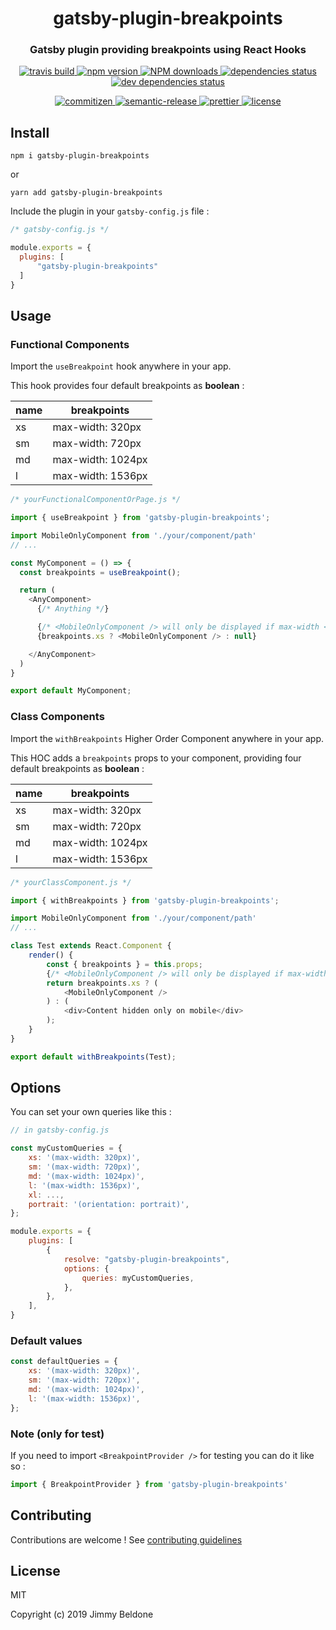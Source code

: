 <h1 align="center" style="border-bottom: none;">gatsby-plugin-breakpoints</h1>
<h3 align="center">Gatsby plugin providing breakpoints using React Hooks</h3>

<p align="center">
    <a href="https://travis-ci.com/JimmyBeldone/gatsby-plugin-breakpoints">
        <img alt="travis build" src="https://travis-ci.com/JimmyBeldone/gatsby-plugin-breakpoints.svg?branch=master">
    </a>
    <a href="https://www.npmjs.com/package/gatsby-plugin-breakpoints">
        <img alt="npm version" src="https://badgen.net/npm/v/gatsby-plugin-breakpoints">
    </a>
    <a href="http://npm-stat.com/charts.html?package=gatsby-plugin-breakpoints">
        <img src="https://img.shields.io/npm/dm/gatsby-plugin-breakpoints.svg" alt="NPM downloads">
    </a>
    <a href="#badge">
        <img alt="dependencies status" src="https://badgen.net/david/dep/JimmyBeldone/gatsby-plugin-breakpoints">
    </a>
    <a href="#badge">
        <img alt="dev dependencies status" src="https://badgen.net/david/dev/JimmyBeldone/gatsby-plugin-breakpoints">
    </a>
</p>
<p align="center">
    <a href="http://commitizen.github.io/cz-cli/">
        <img alt="commitizen" src="https://img.shields.io/badge/commitizen-friendly-brightgreen.svg">
    </a>
    <a href="https://github.com/semantic-release/semantic-release">
        <img alt="semantic-release" src="https://img.shields.io/badge/%20%20%F0%9F%93%A6%F0%9F%9A%80-semantic--release-e10079.svg">
    </a>
    <a href="https://github.com/prettier/prettier">
        <img alt="prettier" src="https://img.shields.io/badge/styled_with-prettier-ff69b4.svg">
    </a>
    <a href="https://github.com/JimmyBeldone/gatsby-plugin-breakpoints/blob/master/LICENSE">
        <img alt="license" src="https://badgen.net/github/license/JimmyBeldone/gatsby-plugin-breakpoints">
    </a>
</p>

## Install

`npm i gatsby-plugin-breakpoints`

or

`yarn add gatsby-plugin-breakpoints`

Include the plugin in your `gatsby-config.js` file :

```javascript
/* gatsby-config.js */

module.exports = {
  plugins: [
      "gatsby-plugin-breakpoints"
  ]
}
```

## Usage

### Functional Components

Import the `useBreakpoint` hook anywhere in your app.

This hook provides four default breakpoints as **boolean** :

| name  | breakpoints       |
|---    |---                |
| xs    | max-width: 320px  |
| sm    | max-width: 720px  |
| md    | max-width: 1024px |
| l     | max-width: 1536px |

```javascript
/* yourFunctionalComponentOrPage.js */

import { useBreakpoint } from 'gatsby-plugin-breakpoints';

import MobileOnlyComponent from './your/component/path'
// ...

const MyComponent = () => {
  const breakpoints = useBreakpoint();

  return (
    <AnyComponent>
      {/* Anything */}

      {/* <MobileOnlyComponent /> will only be displayed if max-width <= 320px  */}
      {breakpoints.xs ? <MobileOnlyComponent /> : null}

    </AnyComponent>
  )
}

export default MyComponent;
```

### Class Components

Import the `withBreakpoints` Higher Order Component anywhere in your app.

This HOC adds a `breakpoints` props to your component, providing four default breakpoints as **boolean** :

| name  | breakpoints       |
|---    |---                |
| xs    | max-width: 320px  |
| sm    | max-width: 720px  |
| md    | max-width: 1024px |
| l     | max-width: 1536px |

```javascript
/* yourClassComponent.js */

import { withBreakpoints } from 'gatsby-plugin-breakpoints';

import MobileOnlyComponent from './your/component/path'
// ...

class Test extends React.Component {
    render() {
        const { breakpoints } = this.props;
        {/* <MobileOnlyComponent /> will only be displayed if max-width <= 320px  */}
        return breakpoints.xs ? (
            <MobileOnlyComponent />
        ) : (
            <div>Content hidden only on mobile</div>
        );
    }
}

export default withBreakpoints(Test);
```

## Options

You can set your own queries like this :

```javascript
// in gatsby-config.js

const myCustomQueries = {
    xs: '(max-width: 320px)',
    sm: '(max-width: 720px)',
    md: '(max-width: 1024px)',
    l: '(max-width: 1536px)',
    xl: ...,
    portrait: '(orientation: portrait)',
};

module.exports = {
    plugins: [
        {
            resolve: "gatsby-plugin-breakpoints",
            options: {
                queries: myCustomQueries,
            },
        },
    ],
}
```

### Default values

```javascript
const defaultQueries = {
    xs: '(max-width: 320px)',
    sm: '(max-width: 720px)',
    md: '(max-width: 1024px)',
    l: '(max-width: 1536px)',
};
```

### Note (only for test)

If you need to import `<BreakpointProvider />` for testing you can do it like so :

```javascript
import { BreakpointProvider } from 'gatsby-plugin-breakpoints'
```

## Contributing

Contributions are welcome ! See [contributing guidelines](https://github.com/JimmyBeldone/gatsby-plugin-breakpoints/blob/master/CONTRIBUTING.md)

## License

MIT

Copyright (c) 2019 Jimmy Beldone
